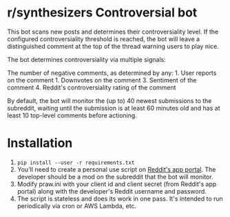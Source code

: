 # r/synthesizers Controversial bot

This bot scans new posts and determines their controversiality level. If the configured controversiality threshold is reached, the bot will leave a distinguished comment at the top of the thread warning users to play nice.

The bot determines controversiality via multiple signals:   

The number of negative comments, as determined by any:
    1. User reports on the comment
    1. Downvotes on the comment
    3. Sentiment of the comment
    4. Reddit's controversiality rating of the comment

By default, the bot will monitor the (up to) 40 newest submissions to the subreddit, waiting until the submission is at least 60 minutes old and has at least 10 top-level comments before actioning.

# Installation

1. `pip install --user -r requirements.txt`
2. You'll need to create a personal use script on [Reddit's app portal](https://ssl.reddit.com/prefs/apps/). The developer should be a mod on the subreddit that the bot will monitor.
3. Modify praw.ini with your client id and client secret (from Reddit's app portal) along with the developer's Reddit username and password.
4. The script is stateless and does its work in one pass. It's intended to run periodically via cron or AWS Lambda, etc.
